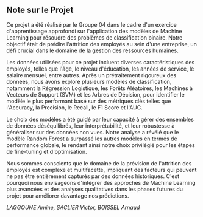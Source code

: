 ## Note sur le Projet

Ce projet a été réalisé par le Groupe 04 dans le cadre d'un exercice d'apprentissage approfondi sur l'application des modèles de Machine Learning pour résoudre des problèmes de classification binaire. Notre objectif était de prédire l'attrition des employés au sein d'une entreprise, un défi crucial dans le domaine de la gestion des ressources humaines.

Les données utilisées pour ce projet incluent diverses caractéristiques des employés, telles que l'âge, le niveau d'éducation, les années de service, le salaire mensuel, entre autres. Après un prétraitement rigoureux des données, nous avons exploré plusieurs modèles de classification, notamment la Régression Logistique, les Forêts Aléatoires, les Machines à Vecteurs de Support (SVM) et les Arbres de Décision, pour identifier le modèle le plus performant basé sur des métriques clés telles que l'Accuracy, la Precision, le Recall, le F1 Score et l'AUC.

Le choix des modèles a été guidé par leur capacité à gérer des ensembles de données déséquilibrés, leur interprétabilité, et leur robustesse à généraliser sur des données non vues. Notre analyse a révélé que le modèle Random Forest a surpassé les autres modèles en termes de performance globale, le rendant ainsi notre choix privilégié pour les étapes de fine-tuning et d'optimisation.

Nous sommes conscients que le domaine de la prévision de l'attrition des employés est complexe et multifacette, impliquant des facteurs qui peuvent ne pas être entièrement capturés par des données historiques. C'est pourquoi nous envisageons d'intégrer des approches de Machine Learning plus avancées et des analyses qualitatives dans les phases futures du projet pour améliorer davantage nos prédictions.


*LAGGOUNE Amine, SACLIER Victor, BOISSEL Arnaud*
